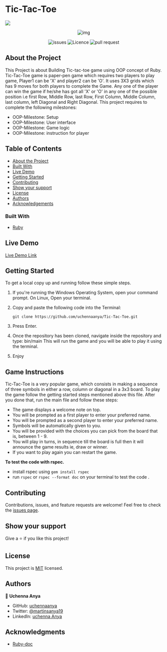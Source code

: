 # Tic-Tac-Toe

![](https://img.shields.io/badge/Microverse-blueviolet)


 <p align="center">
  <img src="https://upload.wikimedia.org/wikipedia/commons/thumb/3/32/Tic_tac_toe.svg/200px-Tic_tac_toe.svg.png" alt="img" >
 </p>

<p align="center"> 
  
<img src="https://img.shields.io/github/issues/uchennaanya/Tic-Tac-Toe?style=for-the-badge" alt="issues" >
<img src="https://img.shields.io/github/license/uchennaanya/Tic-Tac-Toe?style=for-the-badge" alt="Licence" >
<img src="https://img.shields.io/github/issues-pr/uchennaanya/Tic-Tac-Toe?style=for-the-badge" alt="pull request" >


</p>



## About the Project

<!-- This project is based on the . -->

This Project is about Building Tic-tac-toe game using OOP concept of Ruby.
Tic-Tac-Toe game is paper-pen game which requires two players to play game, Player1 can be 'X' and player2 can be 'O'. It uses 3X3 grids which has 9 moves for both players to complete the Game.
Any one of the player can win the game if he/she has got all 'X' or 'O' in any one of the possible position i.e first Row, Middle Row, last Row, First Column, Middle Column, last column, left Diagonal and Right Diagonal.
This project requires to complete the following milestones:

- OOP-Milestone: Setup
- OOP-Milestone: User interface
- OOP-Milestone: Game logic
- OOP-Milestone: instruction for player

## Table of Contents

- [About the Project](#about-the-project)
- [Built With](#built-with)
- [Live Demo](#live-demo)
- [Getting Started](#getting-started)
- [Contributing](#contributing)
- [Show your support](#show-your-support)
- [License](#license)
- [Authors](#authors)
- [Acknowledgements](#acknowledgements)

### Built With

- [Ruby](https://www.ruby-lang.org/en/)


## Live Demo

[Live Demo Link](https://repl.it/@IjayAbby/Tic-Tac-Toe)

## Getting Started

To get a local copy up and running follow these simple steps.

1. If you're running the Windows Operating System, open your command prompt. On Linux, Open your terminal.

2. Copy and paste the following code into the Terminal:


   ``` git clone https://github.com/uchennaanya/Tic-Tac-Toe.git ```

3. Press Enter.

4. Once the repository has been cloned, navigate inside the repository and type: bin/main This will run the game and you will be able to play it using the terminal.

5. Enjoy


## Game Instructions
Tic-Tac-Toe is a very popular game, which consists in making a sequence of three symbols in either a row, column or diagonal in a 3x3 board.
To play the game follow the getting started steps mentioned above this file. After you done that, run the main file and follow these steps:
- The game displays a welcome note on top.
- You will be prompted as a first player to enter your preferred name.
- You will be prompted as a second player to enter your preferred name.
- Symbols will be automatically given to you.
- You will be provided with the choices you can pick from the board that is, between 1 - 9.
- You will play in turns, in sequence till the board is full then it will announce the game results ie, draw or winner.
- If you want to play again you can restart the game.

**To test the code with rspec.**
  - install rspec using `gem install rspec` 
  - run `rspec` or `rspec --format doc` on your terminal to test the code .

## Contributing

Contributions, issues, and feature requests are welcome!
Feel free to check the [issues page](../../issues).

## Show your support

Give a ⭐️ if you like this project!

## License

This project is [MIT](https://github.com/uchennaanya/Tic-Tac-Toe/blob/feature/LICENSE) licensed.


## Authors


👤 **Uchenna Anya**

- GitHub: [uchennaanya](https://github.com/uchennaanya)
- Twitter: [@martinsanya19](https://twitter.com/martinsanya19)
- LinkedIn: [uchenna Anya](https://www.linkedin.com/in/uchenna-anya)


## Acknowledgments

- [Ruby-doc](https://ruby-doc.org/core-2.6.5)

